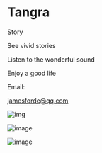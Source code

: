 # Tangra
Story


See vivid stories

Listen to the wonderful sound

Enjoy a good life

Email:

jamesforde@qq.com

![img](https://is1-ssl.mzstatic.com/image/thumb/Purple118/v4/cc/91/36/cc9136b2-e563-1d55-e9ab-409400faf9f3/pr_source.png/0x0ss.jpg)

![image](https://is1-ssl.mzstatic.com/image/thumb/Purple118/v4/28/74/e3/2874e34d-b218-06ac-6058-ef2a44ba5fe9/pr_source.png/0x0ss.jpg)

![image](https://is1-ssl.mzstatic.com/image/thumb/Purple128/v4/7d/18/e9/7d18e99a-4929-dfe4-2f0b-3c3ccbaa8820/pr_source.png/0x0ss.jpg)
